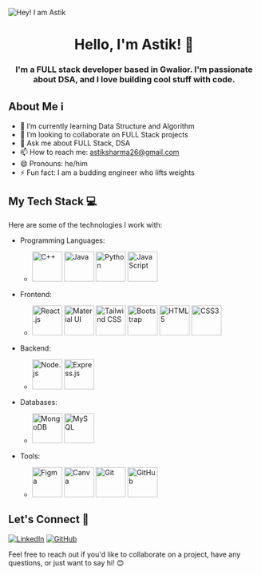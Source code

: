 ![Hey! I am Astik](https://github.com/AstikSharma/AstikSharma/assets/132981717/efeb2b4b-f6d5-4506-97cf-56714f5e5c75)

<div align="center">
  
<h1>Hello, I'm Astik! 👋</h1>

<h3>I'm a FULL stack developer based in Gwalior. I'm passionate about DSA, and I love building cool stuff with code.</h3>

</div>

## About Me ℹ️

- 🌱 I’m currently learning Data Structure and Algorithm
- 💞️ I’m looking to collaborate on FULL Stack projects
- 💬 Ask me about FULL Stack, DSA
- 📫 How to reach me: [astiksharma26@gmail.com](mailto:astiksharma26@gmail.com)
- 😄 Pronouns: he/him
- ⚡ Fun fact: I am a budding engineer who lifts weights 

## My Tech Stack 💻

Here are some of the technologies I work with:

- Programming Languages: 
  - <img src="https://img.icons8.com/color/96/000000/c-plus-plus-logo.png" alt="C++" width="60"/> <img src="https://img.icons8.com/color/96/000000/java-coffee-cup-logo.png" alt="Java" width="60"/> <img src="https://img.icons8.com/color/96/000000/python.png" alt="Python" width="60"/> <img src="https://img.icons8.com/color/96/000000/javascript.png" alt="JavaScript" width="60"/> 

- Frontend: 
  - <img src="https://img.icons8.com/color/96/000000/react-native.png" alt="React.js" width="60"/> <img src="https://img.icons8.com/color/96/000000/material-ui.png" alt="Material UI" width="60"/> <img src="https://courses.javacodegeeks.com/wp-content/uploads/2021/02/3542736_21cf-768x430.jpg" alt="Tailwind CSS" width="60"/> <img src="https://img.icons8.com/color/96/000000/bootstrap.png" alt="Bootstrap" width="60"/> <img src="https://img.icons8.com/color/96/000000/html-5.png" alt="HTML5" width="60"/> <img src="https://img.icons8.com/color/96/000000/css3.png" alt="CSS3" width="60"/>
    
- Backend: 
  - <img src="https://img.icons8.com/color/96/000000/nodejs.png" alt="Node.js" width="60"/> <img src="https://img.icons8.com/color/96/000000/express.png" alt="Express.js" width="60"/>
    
- Databases: 
  - <img src="https://img.icons8.com/color/96/000000/mongodb.png" alt="MongoDB" width="60"/> <img src="https://img.icons8.com/ios-filled/100/000000/mysql-logo.png" alt="MySQL" width="60"/>

- Tools: 
  - <img src="https://img.icons8.com/fluent/96/000000/figma.png" alt="Figma" width="60"/> <img src="https://img.icons8.com/color/96/000000/canva.png" alt="Canva" width="60"/> <img src="https://img.icons8.com/color/96/000000/git.png" alt="Git" width="60"/> <img src="https://img.icons8.com/ios-filled/100/000000/github.png" alt="GitHub" width="60"/>


## Let's Connect 🤝

[![LinkedIn](https://img.shields.io/badge/-LinkedIn-blue?style=for-the-badge&logo=linkedin)](https://www.linkedin.com/in/astiksharma/)
[![GitHub](https://img.shields.io/badge/-GitHub-black?style=for-the-badge&logo=github)](https://github.com/AstikSharma/)

Feel free to reach out if you'd like to collaborate on a project, have any questions, or just want to say hi! 😊
